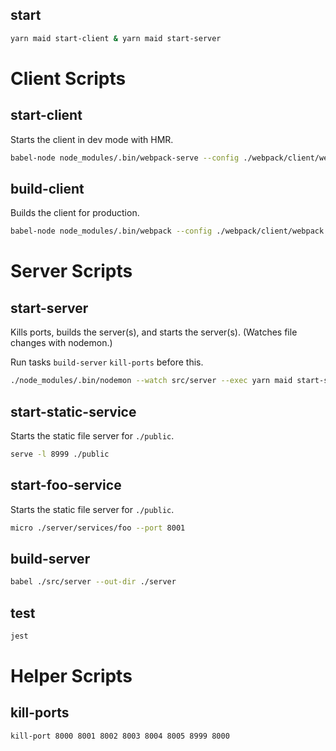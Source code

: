 ## start

```bash
yarn maid start-client & yarn maid start-server
```

# Client Scripts

## start-client

Starts the client in dev mode with HMR.

```bash
babel-node node_modules/.bin/webpack-serve --config ./webpack/client/webpack.dev.js
```

## build-client

Builds the client for production.

```bash
babel-node node_modules/.bin/webpack --config ./webpack/client/webpack.prod.js
```

# Server Scripts

## start-server

Kills ports, builds the server(s), and starts the server(s). (Watches file changes with nodemon.)

Run tasks `build-server` `kill-ports` before this.

```bash
./node_modules/.bin/nodemon --watch src/server --exec yarn maid start-static-service & yarn maid start-foo-service & node server
```

## start-static-service

Starts the static file server for `./public`.

```bash
serve -l 8999 ./public
```

## start-foo-service

Starts the static file server for `./public`.

```bash
micro ./server/services/foo --port 8001
```

## build-server

```bash
babel ./src/server --out-dir ./server
```

## test

```bash
jest
```

# Helper Scripts

## kill-ports

```bash
kill-port 8000 8001 8002 8003 8004 8005 8999 8000
```
